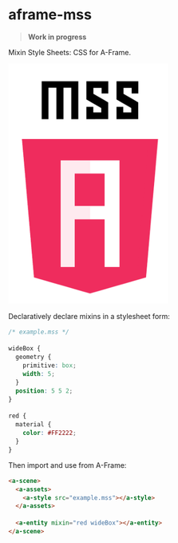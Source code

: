 # aframe-mss

> **Work in progress**

Mixin Style Sheets: CSS for A-Frame.

<img alt="logo" src="mss.png" width="320">

Declaratively declare mixins in a stylesheet form:

```css
/* example.mss */

wideBox {
  geometry {
    primitive: box;
    width: 5;
  }
  position: 5 5 2;
}

red {
  material {
    color: #FF2222;
  }
}
```

Then import and use from A-Frame:

```html
<a-scene>
  <a-assets>
    <a-style src="example.mss"></a-style>
  </a-assets>

  <a-entity mixin="red wideBox"></a-entity>
</a-scene>
```
